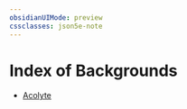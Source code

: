 ```yaml
---
obsidianUIMode: preview
cssclasses: json5e-note
---
```

# Index of Backgrounds

- [Acolyte](acolyte.md)
